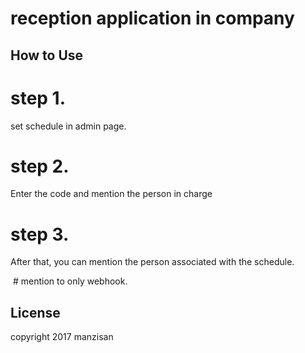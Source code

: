 # reception application in company
  ## How to Use
  
  # step 1.
  set schedule in admin page.
  # step 2.
  Enter the code and mention the person in charge
  # step 3.
  After that, you can mention the person associated with the schedule.
  
  # mention to only webhook.
 
## License

 copyright 2017 manzisan
